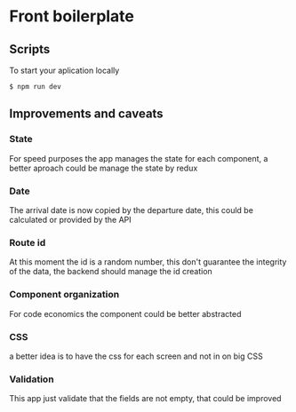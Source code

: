 # Front boilerplate

## Scripts

To start your aplication locally

```
$ npm run dev
```

## Improvements and caveats

### State
For speed purposes the app manages the state for each component, a better aproach could be manage the state by redux

### Date
The arrival date is now copied by the departure date, this could be calculated or provided by the API

### Route id
At this moment the id is a random number, this don't guarantee the integrity of the data, the backend should manage the id creation

### Component organization
For code economics the component could be better abstracted

### CSS
a better idea is to have the css for each screen and not in on big CSS

### Validation
This app just validate that the fields are not empty, that could be improved